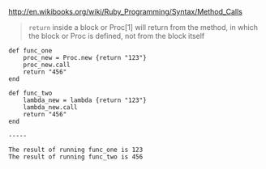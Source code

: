 http://en.wikibooks.org/wiki/Ruby_Programming/Syntax/Method_Calls

> ```return``` inside a block or Proc[1] will return from the method, in which the block or Proc is defined, not from the block itself
```
def func_one
    proc_new = Proc.new {return "123"}
    proc_new.call
    return "456"
end

def func_two
    lambda_new = lambda {return "123"}
    lambda_new.call
    return "456"
end

-----

The result of running func_one is 123
The result of running func_two is 456

```
